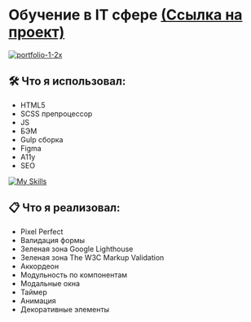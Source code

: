 # Обучение в IT сфере [(Ссылка на проект)](https://vetosy.github.io/GameDev/)

<a href="https://vetosy.github.io/GameDev/"><img src="https://i.ibb.co/1nm9NKB/portfolio-1-2x.jpg" alt="portfolio-1-2x" border="0"></a>

## 🛠 Что я использовал:
- HTML5
- SCSS препроцессор
- JS
- БЭМ
- Gulp сборка
- Figma
- A11y
- SEO

[![My Skills](https://skillicons.dev/icons?i=html,scss,js,svg,gulp,figma)](https://skillicons.dev)

## :clipboard: Что я реализовал:
- Pixel Perfect
- Валидация формы
- Зеленая зона Google Lighthouse
- Зеленая зона The W3C Markup Validation
- Аккордеон
- Модульность по компонентам
- Модальные окна
- Таймер
- Анимация
- Декоративные элементы
